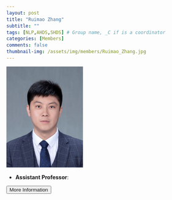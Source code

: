 ```yaml
---
layout: post
title: "Ruimao Zhang"
subtitle: ""
tags: [NLP,AHDS,SHDS] # Group name, _C if is a coordinator
categories: [Members]
comments: false
thumbnail-img: /assets/img/members/Ruimao_Zhang.jpg
---
```


<!-- photo -->
<!-- size: 200px width use html-->
<img
    src="../../assets/img/members/Ruimao_Zhang.jpg"
    alt="Ruimao Zhang"
    style="width: 200px; align: left;"
/>

<!-- bio -->
- **Assistant Professor**:

<p>
    <button class="button">
    <a
        href="https://sds.cuhk.edu.cn/en/teacher/433"
        style="text-decoration: none"
        >More Information</a
    >
    </button>
</p>